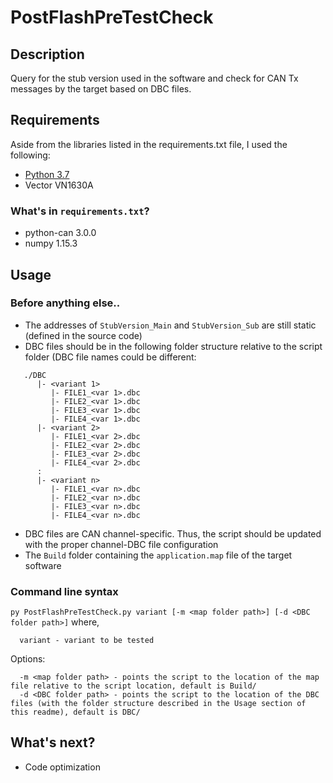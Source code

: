 # PostFlashPreTestCheck
## Description
Query for the stub version used in the software and check for CAN Tx messages by the target based on DBC files.

## Requirements
Aside from the libraries listed in the requirements.txt file, I used the following:
*  [Python 3.7](https://www.python.org/downloads/release/python-370/)
*  Vector VN1630A

### What's in `requirements.txt`?
*  python-can 3.0.0
*  numpy 1.15.3

## Usage
### Before anything else..
*  The addresses of `StubVersion_Main` and `StubVersion_Sub` are still static (defined in the source code)
*  DBC files should be in the following folder structure relative to the script folder (DBC file names could be different:
```
   ./DBC
      |- <variant 1>
         |- FILE1_<var 1>.dbc
         |- FILE2_<var 1>.dbc
         |- FILE3_<var 1>.dbc
         |- FILE4_<var 1>.dbc
      |- <variant 2>
         |- FILE1_<var 2>.dbc
         |- FILE2_<var 2>.dbc
         |- FILE3_<var 2>.dbc
         |- FILE4_<var 2>.dbc
      :
      |- <variant n>
         |- FILE1_<var n>.dbc
         |- FILE2_<var n>.dbc
         |- FILE3_<var n>.dbc
         |- FILE4_<var n>.dbc
```
*  DBC files are CAN channel-specific. Thus, the script should be updated with the proper channel-DBC file configuration
*  The `Build` folder containing the `application.map` file of the target software

### Command line syntax
`py PostFlashPreTestCheck.py variant [-m <map folder path>] [-d <DBC folder path>]`
where,
```
  variant - variant to be tested
```
Options:
```
  -m <map folder path> - points the script to the location of the map file relative to the script location, default is Build/
  -d <DBC folder path> - points the script to the location of the DBC files (with the folder structure described in the Usage section of this readme), default is DBC/
```
## What's next?
*  Code optimization